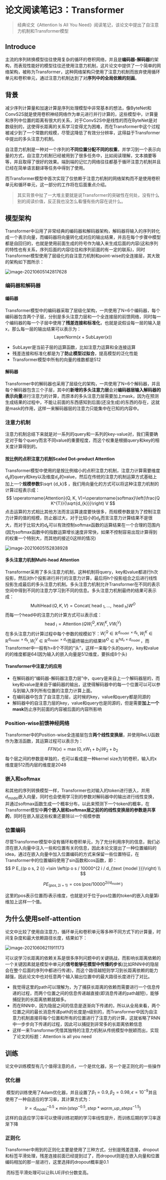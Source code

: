 # 论文阅读笔记3：Transformer

> 经典论文《Attention Is All You Need》阅读笔记，该论文中提出了自注意力机制和Transformer模型

## Introduce

​	  主流的序列转换模型往往使用复杂的循环的卷积网络，并且是**编码器-解码器**的架构，而表现性能好的模型往往还使用注意力机制，这片论文中提供了一个简单的网络架构，被称为Transformer，这种网络架构只使用了注意力机制而放弃使用循环单元和卷积单元，通过注意力机制达到了对**序列中的全局依赖的刻画**。

## 背景

​	  减少序列计算量和加速计算是序列处理模型中非常基本的想法，像ByteNet和ConvS2S就是使用卷积神经网络作为单元进行并行计算的，这些模型中，计算量和序列中位置的距离有很大的关系，对于ConvS2S中是线性的而在ByteNet是对数级别的，这使得长距离的关系学习变得尤为困难，而在Transformer中这个过程被减少到了一个常数的规模，尽管这降低了有效分分辨率，这得益于Transformer中提出的多头注意力机制。

​	  自注意力机制是一种对一个序列的**不同位置分配不同的权重**，并学习到一个表示向量的方式，自注意力机制已经被用到了很多任务中，比如阅读理解，文本摘要等等，并且取得了很好的效果。端到端的记忆力网络往往都基于循环注意力机制并且已经在简单语言翻译等任务中得到了使用。

​	  而Transformer模型中首次实现了仅依赖于注意力机制的网络架构而不是使用卷积单元和循环单元，这一部分的工作将在后面重点介绍。

> 其实背景中扯了一大堆主要就是说Transformer的突破性在何处，没有什么别的阅读价值，反正我也没怎么看懂有些内容在说什么。

## 模型架构

​	  Transformer中沿用了非常经典的编码器和解码器架构，解码器将输入的序列转化成一个表示向量，而编码器将向量转化成对应的输出结果，并且在每个步骤中模型都是自回归的，也就是使用前面生成的符号作为输入来生成后面的内容(这和序列的特性也有关系，序列后面的内容往往和序列前面的有一定的联系)，同时Transformer模型使用了层级化的自注意力机制和point-wise的全连接层，其大致的架构如下图所示：

![image-20210605142817628](static/image-20210605142817628.png)

### 编码器和解码器

#### 编码器

​	  Transformer模型中的编码器采取了层级化架构，一共使用了N=6个编码器，每个编码器包含两个子层，分别是多头注意力层和一个全连接层的前馈网络，同时每一个编码器的每一个子层中使用了**残差连接和标准化**，也就是说假设每一层的输入是x，那么每一层的输出结果可以表示为：
$$
\mathrm{LayerNorm}(x+\mathrm{SubLayer}(x))
$$

- SubLayer是当前子层的运算函数，比如注意力运算和全连接运算
- 残差连接和标准化都是为了**防止模型过拟合**，提高模型的泛化性能
- Transformer模型中所有的向量的维数都是512

#### 解码器

​	  Transformer中的解码器也采用了层级化的架构，一共使用了N=6个解码器，并且每个解码器包含三个子层，其中的**新增的多头注意力层**会对**编码器层输入解码器的表示向量**进行注意力的计算，而原本的多头注意力层需要加上mask，因为在预测生成结果的过程中，不能让前面的东西感知到后面(还没生成)的东西的存在，这就是mask的作用，这样一来解码器层的注意力只能集中在已知的内容中。

### 注意力机制

​	  注意力机制总结下来就是对一系列的query和一系列的key-value对，我们需要确定对于每个query而言不同value的重要程度，而这个权重是根据query和key的相关度计算得到的。

#### 按比例的点积注意力机制Scaled Dot-product Attention

​	  Transformer模型中使用的是按比例缩小的点积注意力机制，注意力计算需要维度$d_k$的query和key以及维度$d_v$的value，然后在传统的注意力机制运算方式基础上加上一个**规模参数**$\sqrt {d_k}$ ，我们用向量化的方式可以将这种注意力机制的计算过程表示成：
$$
\operatorname{Attention}(Q, K, V)=\operatorname{softmax}\left(\frac{Q K^{T}}{\sqrt{d_{k}}}\right) V
$$
点击运算的方式相比其他方法而言运算速度要快很多，而规模参数是为了控制注意力计算的值的规模，防止器过大，对于比较小的$d_k$而言注意力计算结果不是很大，而对于比较大的$d_k$可以有效控制softmax函数的运算结果在一个合理的范围内(因为softmax函数中的指数运算增长速度非常快，如果不控制容易出现计算得到的权重一个特别大，而其他的接近0这样的情况)

![image-20210605152838928](static/image-20210605152838928.png)

#### 多头注意力机制Multi-head Attention

​	  Transformer采用了多头注意力机制，这种机制将query，key和value都进行h次投影，然后对h个投影进行并行的注意力计算，最后将h个投影组合之后进行线性投影生成最后的多头注意力机制。多头注意力机制允许Transformer在不同的表示空间中得到不同的注意力学习到不同的信息。多头注意力机制最终的结果可表示成：
$$
\operatorname{MultiHead}(Q, K, V)=\text {Concat}\left(\text { head }_{1}, \ldots, \text { head }_{\mathrm{h}}\right) W^{O}
$$
而每一个head中的注意力的计算方式可以表示成：
$$
\text { head }_{\mathrm{i}}=\operatorname{Attention}\left(Q W_{i}^{Q}, K W_{i}^{K}, V W_{i}^{V}\right)
$$
在多头注意力的计算过程中每个参数的规模如下：$W_{i}^{Q} \in \mathbb{R}^{d_{\text {model }} \times d_{k}}, W_{i}^{K} \in \mathbb{R}^{d_{\text {model }} \times d_{k}}, W_{i}^{V} \in \mathbb{R}^{d_{\text {model }} \times d_{v}}$而最终输出的结果$W^{O} \in \mathbb{R}^{h d_{v} \times d_{\text {model }}}$，而Transformer中一般有h=8个不同的“头”，这样一来每个头的query，key和value的的维度都是64(因为输入的嵌入向量是512维度，要拆成8个头)

#### Transformer中注意力的应用

- 在解码器的“编码器-解码器注意力层”中，query是来自上一个解码器层的，而key和value是来自于编码器的输出，这使得解码器中的每一个位置可以可以参与到输入序列所有位置的注意力计算上面。
- 在编码器中包含了自注意力层，这时候的key，value和query都是同源的
- 解码器中的自注意力层的key，value和query也是同源的，但是需要**加上一个mask**防止序列前面的内容被后面的内容所影响

### Position-wise前馈神经网络

​	  Transformer中的Position-wise全连接层包含**两个线性变换层**，并使用ReLU函数作为激活函数，其运算过程可以表示为：
$$
FFN(x)=\max (0, xW_1+b_1)W_2+b_2
$$
每个层之间的参数是单独的，也可以看成是一种kernel size为1的卷积，输入的x维度是512而内层的维度是2048

### 嵌入和softmax

​	  和其他的序列转换模型一样，Transformer也对输入的token进行嵌入，并用$d_{model}$嵌入向量，同时也会使用学习到的参数对解码器中的输出进行线性变换，并通过softmax函数生成一个概率分布，以此来预测下一个token的概率，在Transformer模型中**两个嵌入层和softmax层之前的的线性变换层的参数是共享的**，同时在嵌入层这些权重还要除以一个规模参数

### 位置编码

​	  尽管Transformer模型中没有循环和卷积单元，为了充分利用序列的信息，我们必须在嵌入向量中注入一些和位置有关的信息，因此本论文提出了一种位置编码的idea，通过在嵌入向量中加入位置编码的方式来保留一些位置特征，在Transformer中的位置编码使用了sin函数和cos函数，即：
$$
P E_{(p o s, 2 i)} =\sin \left(p o s / 10000^{2 i / d_{\text {model }}}\right) \\
$$

$$
P E_{(p o s, 2 i+1)} =\cos \left(p o s / 10000^{2 i / d_{\text {model }}}\right)
$$

这里的pos表示位置而i表示维度，也就是对于位于pos位置的token的嵌入向量第i维加上这样一个值。

## 为什么使用self-attention

​	  论文中比较了使用自注意力，循环单元和卷积单元等多种不同方式下的计算量，时间复杂度和最大依赖路径长度，结果如下：

![image-20210606211911173](static/image-20210606211911173.png)

​	  可以说学习长距离的依赖关系是很多序列问题中的关键挑战，而影响长距离依赖的一个关键因素就是模型中单元的**信号能够在模型中传播的步长**(比如RNN中的隐层会在整个后面的序列中都进行传递)，而这个路径越短则学习到长距离依赖的能力越强，因此论文中也对任意两个输入输出位置中的最大路径长度进行了对比。

- 我觉得这里的path可以理解为，为了捕获长距离的依赖而需要进行一个信息传递的过程，而两个位置之间的信息传递越直接(即消息传递的path越短)，能够捕捉到的长距离依赖就越多。
- 而在RNN中，因为隐层之间的信息是逐渐向下传递的，所以从全局来看，两个位置之间的最长消息传递path的长度是n级别的，而Transformer中因为自注意力机制直接将每个位置和所有的位置进行了注意力的计算，这就省略了RNN中一步步向下传递的过程，因此可以捕捉到非常多的长距离依赖信息
- 这样一来Transformer凭借其独特的注意力机制从传统模型中脱颖而出，实现了论文的标题：Attention is all you need

## 训练

​	  论文中训练模型有几个值得注意的点，一个是优化器，另一个是正则化的一些操作

### 优化器

​	  模型的训练使用了Adam优化器，并且设置了$\beta_1=0.9,\beta_2=0.98,\epsilon=10^{-9}$并且使用了一种自适应的学习率，其计算方式为：
$$
lr=d_{model}^{-0.5}\times \min(step^{-0.5},step*warm\_up\_steps^{-1.5})
$$
这样的自适应学习率可以使得训练初期的学习率线性提升，而训练后期的学习率逐渐下降

### 正则化

​	  Transformer中用到的正则化主要是使用了三种方式，分别是残差连接，dropout和标签平滑处理，残差连接前面已经提到过了，而dropout则是在嵌入向量和位置编码相加的那一层进行，这里选择的dropout概率是0.1

​	  而标签平滑处理可以让BLUE评价分数变高。











